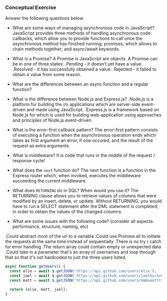 ### Conceptual Exercise

Answer the following questions below:

- What are some ways of managing asynchronous code in JavaScript?
  JavaScript provides three methods of handling asynchronous code: callbacks, which allow you to provide functions to call once the asynchronous method has finished running; promises, which allows to chain methods together; and async/await keywords.

- What is a Promise?
  A Promise is JavaScript are objects. A Promise can be in one of three states:
  .Pending - it doesn't yet have a value.
  .Resolved - it has successfully obtained a value.
  .Rejected - it failed to obtain a value from some reason.

- What are the differences between an async function and a regular function?

- What is the difference between Node.js and Express.js?
  .Node.js is a platform for building the i/o applications which are server-side event-driven and made using JavaScript.
  .Express.js is a framework based on Node.js for which is used for building web-application using approaches and principles of Node.js.event-driven.

- What is the error-first callback pattern?
  The error-first pattern consists of executing a function when the asynchronous operation ends which takes as first argument an error, if one occured, and the result of the request as extra arguments.

- What is middleware?
  It is code that runs in the middle of the request / response cycle!

- What does the `next` function do?
  The next function is a function in the Express router which, when invoked, executes the middleware succeeding the current middleware. 
- What does `RETURNING` do in SQL? When would you use it?
  The RETURNING clause allows you to retrieve values of columns that were modified by an insert, delete, or update. Without RETURNING, you would have to run a SELECT statement after the DML statement is completed, in order to obtain the values of the changed columns.
- What are some issues with the following code? (consider all aspects: performance, structure, naming, etc)

.Could abstract most of the url to a variable
.Could use Promise.all to initiate the requests at the same time instead of   sequentially
.There is no try / catch for error handling
.The return array could contain empty or unexpected data
.Could take in a parameter that's an array of usernames and loop through that so  that it's not hardcoded to just the three users listed.

```js
async function getUsers() {
  const elie = await $.getJSON('https://api.github.com/users/elie');
  const joel = await $.getJSON('https://api.github.com/users/joelburton');
  const matt = await $.getJSON('https://api.github.com/users/mmmaaatttttt');

  return [elie, matt, joel];
}
```
